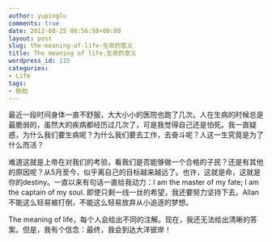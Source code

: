 ```yaml
---
author: yupinglu
comments: true
date: 2012-08-25 06:56:58+00:00
layout: post
slug: the-meaning-of-life-生命的意义
title: The meaning of life.生命的意义
wordpress_id: 115
categories:
- Life
tags:
- 勉励
---
```


最近一段时间身体一直不舒服，大大小小的医院也跑了几次。人在生病的时候总是最脆弱的，虽然大的疾病都经历过几次了，可是我觉得自己还是怕死。我一直疑惑，为什么我们要生病呢？为什么我们要去工作，去奋斗呢？人这一生究竟是为了什么而活？

难道这就是上帝在对我们的考验，看我们是否能够做一个合格的子民？还是有其他的原因呢？从5月至今，似乎离自己的目标越来越远了。也许，这就是命，这就是你的destiny。一直以来有句话一直给我动力：I am the master of my fate; I am the captain of my soul. 即使只剩一线一丝的希望，我还要努力坚持下去。Allan不能这么轻易被打倒，不能这么轻易放弃从小追逐的梦想。

The meaning of life，每个人会给出不同的注解。现在，我还无法给出清晰的答案。但是，我有个信念：最终，我会到达大洋彼岸！

